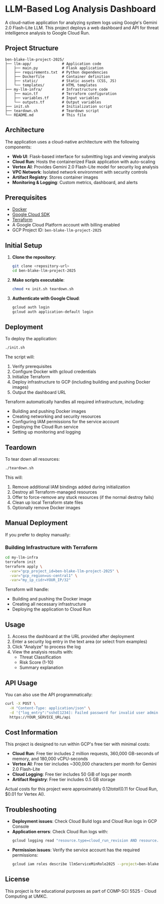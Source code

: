 # LLM-Based Log Analysis Dashboard

A cloud-native application for analyzing system logs using Google's Gemini 2.0 Flash-Lite LLM. This project deploys a web dashboard and API for threat intelligence analysis to Google Cloud Run.

## Project Structure

```
ben-blake-llm-project-2025/
├── llm-app/              # Application code
│   ├── main.py           # Flask application
│   ├── requirements.txt  # Python dependencies
│   ├── Dockerfile        # Container definition
│   ├── static/           # Static assets (CSS, JS)
│   └── templates/        # HTML templates
├── my-llm-infra/         # Infrastructure code
│   ├── main.tf           # Terraform configuration
│   ├── variables.tf      # Input variables
│   └── outputs.tf        # Output variables
├── init.sh               # Initialization script
├── teardown.sh           # Teardown script
└── README.md             # This file
```

## Architecture

The application uses a cloud-native architecture with the following components:

- **Web UI**: Flask-based interface for submitting logs and viewing analysis
- **Cloud Run**: Hosts the containerized Flask application with auto-scaling
- **Vertex AI**: Provides Gemini 2.0 Flash-Lite model for security log analysis
- **VPC Network**: Isolated network environment with security controls
- **Artifact Registry**: Stores container images
- **Monitoring & Logging**: Custom metrics, dashboard, and alerts

## Prerequisites

- [Docker](https://www.docker.com/products/docker-desktop)
- [Google Cloud SDK](https://cloud.google.com/sdk/docs/install)
- [Terraform](https://developer.hashicorp.com/terraform/downloads)
- A Google Cloud Platform account with billing enabled
- GCP Project ID: `ben-blake-llm-project-2025`

## Initial Setup

1. **Clone the repository**:

   ```bash
   git clone <repository-url>
   cd ben-blake-llm-project-2025
   ```

2. **Make scripts executable**:

   ```bash
   chmod +x init.sh teardown.sh
   ```

3. **Authenticate with Google Cloud**:
   ```bash
   gcloud auth login
   gcloud auth application-default login
   ```

## Deployment

To deploy the application:

```bash
./init.sh
```

The script will:

1. Verify prerequisites
2. Configure Docker with gcloud credentials
3. Initialize Terraform
4. Deploy infrastructure to GCP (including building and pushing Docker images)
5. Output the dashboard URL

Terraform automatically handles all required infrastructure, including:

- Building and pushing Docker images
- Creating networking and security resources
- Configuring IAM permissions for the service account
- Deploying the Cloud Run service
- Setting up monitoring and logging

## Teardown

To tear down all resources:

```bash
./teardown.sh
```

This will:

1. Remove additional IAM bindings added during initialization
2. Destroy all Terraform-managed resources
3. Offer to force-remove any stuck resources (if the normal destroy fails)
4. Clean up local Terraform state files
5. Optionally remove Docker images

## Manual Deployment

If you prefer to deploy manually:

### Building Infrastructure with Terraform

```bash
cd my-llm-infra
terraform init
terraform apply \
  -var="gcp_project_id=ben-blake-llm-project-2025" \
  -var="gcp_region=us-central1" \
  -var="my_ip_cidr=YOUR_IP/32"
```

Terraform will handle:

- Building and pushing the Docker image
- Creating all necessary infrastructure
- Deploying the application to Cloud Run

## Usage

1. Access the dashboard at the URL provided after deployment
2. Enter a security log entry in the text area (or select from examples)
3. Click "Analyze" to process the log
4. View the analysis results with:
   - Threat Classification
   - Risk Score (1-10)
   - Summary explanation

## API Usage

You can also use the API programmatically:

```bash
curl -X POST \
  -H "Content-Type: application/json" \
  -d '{"log_entry":"sshd[1234]: Failed password for invalid user admin from 123.45.67.89 port 22 ssh2"}' \
  https://YOUR_SERVICE_URL/api
```

## Cost Information

This project is designed to run within GCP's free tier with minimal costs:

- **Cloud Run**: Free tier includes 2 million requests, 360,000 GB-seconds of memory, and 180,000 vCPU-seconds
- **Vertex AI**: Free tier includes ~300,000 characters per month for Gemini 2.0 Flash-Lite
- **Cloud Logging**: Free tier includes 50 GiB of logs per month
- **Artifact Registry**: Free tier includes 0.5 GB storage

Actual costs for this project were approximately $0.12 total ($0.11 for Cloud Run, $0.01 for Vertex AI).

## Troubleshooting

- **Deployment issues**: Check Cloud Build logs and Cloud Run logs in GCP Console
- **Application errors**: Check Cloud Run logs with:
  ```bash
  gcloud logging read "resource.type=cloud_run_revision AND resource.labels.service_name=llm-inference-service"
  ```
- **Permission issues**: Verify the service account has the required permissions:
  ```bash
  gcloud iam roles describe llmServiceMinRole2025 --project=ben-blake-llm-project-2025
  ```

## License

This project is for educational purposes as part of COMP-SCI 5525 - Cloud Computing at UMKC.
